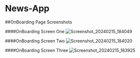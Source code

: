 # News-App

##OnBoarding Page Screenshots

####OnBoarding Screen One
![Screenshot_20240215_184049](https://github.com/BrivaHamisi/News-App/assets/111923574/848215ad-5a0e-4bbd-8265-eb623ea7fba6)

####OnBoarding Screen Two
![Screenshot_20240215_184020](https://github.com/BrivaHamisi/News-App/assets/111923574/c0784870-50fc-48f4-88e6-d87f52efd626)

####OnBoarding Screen Three
![Screenshot_20240215_183925](https://github.com/BrivaHamisi/News-App/assets/111923574/1022816f-34a4-4d12-bdcc-262ab52e53e1)

